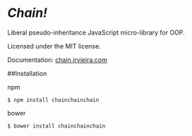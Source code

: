 # *Chain!*
Liberal pseudo-inheritance JavaScript micro-library for OOP.

Licensed under the MIT license.

Documentation:
[chain.jrvieira.com](http://chain.jrvieira.com)

##Installation

npm

	$ npm install chainchainchain

bower

	$ bower install chainchainchain
